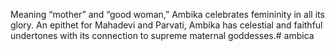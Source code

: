 Meaning “mother” and “good woman,” Ambika celebrates femininity in all its glory. An epithet for Mahadevi and Parvati, Ambika has celestial and faithful undertones with its connection to supreme maternal goddesses.# ambica
